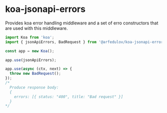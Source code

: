 # koa-jsonapi-errors

Provides koa error handling middleware and a set of erro constructors that are used with this middleware.

```ts
import Koa from 'koa';
import { jsonApiErrors, BadRequest } from '@arfedulov/koa-jsonapi-errors';

const app = new Koa();

app.use(jsonApiErrors);

app.use(async (ctx, next) => {
  throw new BadRequest();
});
/*
  Produce response body:
  {
    errors: [{ status: "400", title: "Bad request" }]
  }
*/

```
